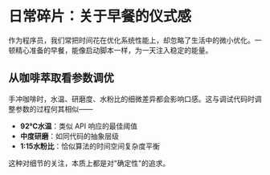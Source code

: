 # 日常碎片：关于早餐的仪式感

作为程序员，我们常把时间花在优化系统性能上，却忽略了生活中的微小优化。一顿精心准备的早餐，能像启动脚本一样，为一天注入稳定的能量。

## 从咖啡萃取看参数调优
手冲咖啡时，水温、研磨度、水粉比的细微差异都会影响口感。这与调试代码时调整参数的过程何其相似——

- **92℃水温**：类似 API 响应的最佳阈值
- **中度研磨**：如同代码的抽象层级
- **1:15水粉比**：恰似算法的时间空间复杂度平衡

这种对细节的关注，本质上都是对"确定性"的追求。